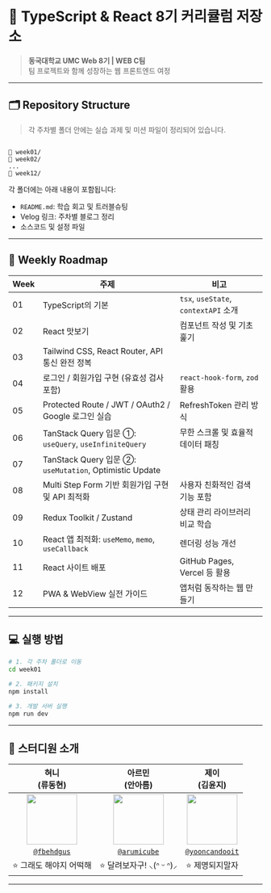 
# 🧠 TypeScript & React 8기 커리큘럼 저장소

> **동국대학교 UMC Web 8기 | WEB C팀**  
> 팀 프로젝트와 함께 성장하는 웹 프론트엔드 여정

---

## 🗂️ Repository Structure

> 각 주차별 폴더 안에는 실습 과제 및 미션 파일이 정리되어 있습니다.

```

📁 week01/
📁 week02/
...
📁 week12/

````

각 폴더에는 아래 내용이 포함됩니다:

- `README.md`: 학습 회고 및 트러블슈팅
- Velog 링크: 주차별 블로그 정리
- 소스코드 및 설정 파일

---

## 📅 Weekly Roadmap

| Week | 주제                                                             | 비고                                     |
|------|------------------------------------------------------------------|------------------------------------------|
| 01   | TypeScript의 기본                                                | `tsx`, `useState`, `contextAPI` 소개     |
| 02   | React 맛보기                                                     | 컴포넌트 작성 및 기초 훑기               |
| 03   | Tailwind CSS, React Router, API 통신 완전 정복                   |                                          |
| 04   | 로그인 / 회원가입 구현 (유효성 검사 포함)                         | `react-hook-form`, `zod` 활용            |
| 05   | Protected Route / JWT / OAuth2 / Google 로그인 실습              | RefreshToken 관리 방식                   |
| 06   | TanStack Query 입문 ①: `useQuery`, `useInfiniteQuery`           | 무한 스크롤 및 효율적 데이터 패칭       |
| 07   | TanStack Query 입문 ②: `useMutation`, Optimistic Update         |                                          |
| 08   | Multi Step Form 기반 회원가입 구현 및 API 최적화                 | 사용자 친화적인 검색 기능 포함           |
| 09   | Redux Toolkit / Zustand                                          | 상태 관리 라이브러리 비교 학습          |
| 10   | React 앱 최적화: `useMemo`, `memo`, `useCallback`               | 렌더링 성능 개선                         |
| 11   | React 사이트 배포                                                | GitHub Pages, Vercel 등 활용             |
| 12   | PWA & WebView 실전 가이드                                       | 앱처럼 동작하는 웹 만들기                |

---

## 💻 실행 방법

```bash
# 1. 각 주차 폴더로 이동
cd week01

# 2. 패키지 설치
npm install

# 3. 개발 서버 실행
npm run dev
````

---

## 👥 스터디원 소개

| 혀니 <br> (류동현) | 아르민 <br> (안아름) | 제이 <br> (김윤지) |
| :----------------: | :------------------: | :----------------: |
| <img src="./images/donghyun.jpg" width="100" height="100"/> | <img src="./images/areum.jpg" width="100" height="100"/> | <img src="./images/yoonji.jpg" width="100" height="100"/> |
| [`@fbehdgus`](https://github.com/fbehdgus) | [`@arumicube`](https://github.com/arumicube) | [`@yooncandooit`](https://github.com/yooncandooit) |
| ⭐ 그래도 해야지 어떡해 | ⭐ 달려보자구! ⸜(ᐢ ᵕ ᐢ)⸝‍ | ⭐ 제명되지말자 |

---


